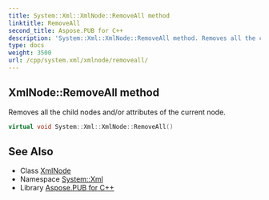 ```yaml
---
title: System::Xml::XmlNode::RemoveAll method
linktitle: RemoveAll
second_title: Aspose.PUB for C++
description: 'System::Xml::XmlNode::RemoveAll method. Removes all the child nodes and/or attributes of the current node in C++.'
type: docs
weight: 3500
url: /cpp/system.xml/xmlnode/removeall/
---
```

## XmlNode::RemoveAll method


Removes all the child nodes and/or attributes of the current node.

```cpp
virtual void System::Xml::XmlNode::RemoveAll()
```

## See Also

* Class [XmlNode](../)
* Namespace [System::Xml](../../)
* Library [Aspose.PUB for C++](../../../)
